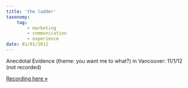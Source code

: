 ```yaml
---
title: 'the ladder'
taxonomy:
    tag:
        - marketing
        - communication
        - experience
date: 01/01/2012
---
```


Anecdotal Evidence (theme: you want me to what?) in Vancouver: 11/1/12
(not recorded)

[Recording here »](https://soundcloud.com/campfire-storytelling/kelley-mcallister-serial?in=kamcalli/sets/kelley-tyner-mcallister?target=_blank)
